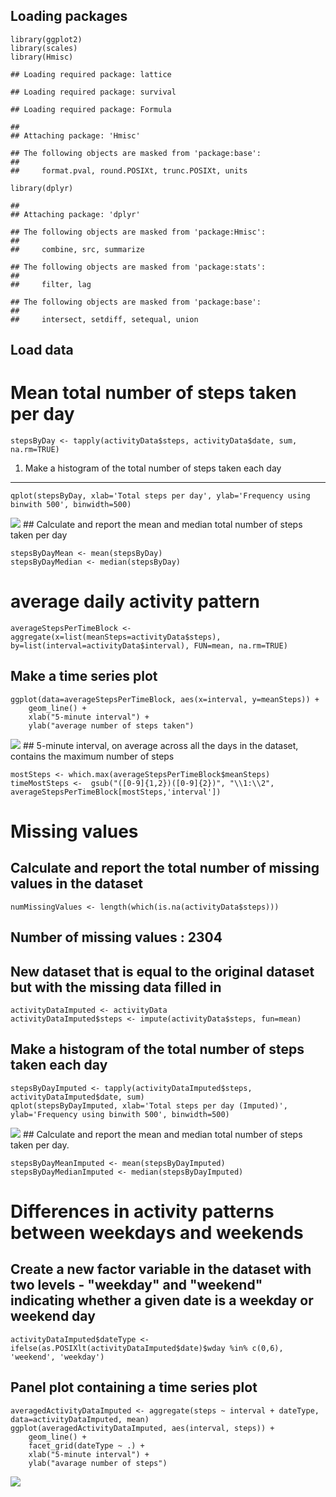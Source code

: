 Loading packages
----------------

    library(ggplot2)
    library(scales)
    library(Hmisc)

    ## Loading required package: lattice

    ## Loading required package: survival

    ## Loading required package: Formula

    ## 
    ## Attaching package: 'Hmisc'

    ## The following objects are masked from 'package:base':
    ## 
    ##     format.pval, round.POSIXt, trunc.POSIXt, units

    library(dplyr)

    ## 
    ## Attaching package: 'dplyr'

    ## The following objects are masked from 'package:Hmisc':
    ## 
    ##     combine, src, summarize

    ## The following objects are masked from 'package:stats':
    ## 
    ##     filter, lag

    ## The following objects are masked from 'package:base':
    ## 
    ##     intersect, setdiff, setequal, union

Load data
---------

Mean total number of steps taken per day
========================================

    stepsByDay <- tapply(activityData$steps, activityData$date, sum, na.rm=TRUE)

1. Make a histogram of the total number of steps taken each day
---------------------------------------------------------------

    qplot(stepsByDay, xlab='Total steps per day', ylab='Frequency using binwith 500', binwidth=500)

![](PA1_template_files/figure-markdown_strict/unnamed-chunk-3-1.png)
\#\# Calculate and report the mean and median total number of steps
taken per day

    stepsByDayMean <- mean(stepsByDay)
    stepsByDayMedian <- median(stepsByDay)

average daily activity pattern
==============================

    averageStepsPerTimeBlock <- aggregate(x=list(meanSteps=activityData$steps), by=list(interval=activityData$interval), FUN=mean, na.rm=TRUE)

Make a time series plot
-----------------------

    ggplot(data=averageStepsPerTimeBlock, aes(x=interval, y=meanSteps)) +
        geom_line() +
        xlab("5-minute interval") +
        ylab("average number of steps taken")

![](PA1_template_files/figure-markdown_strict/unnamed-chunk-6-1.png)
\#\# 5-minute interval, on average across all the days in the dataset,
contains the maximum number of steps

    mostSteps <- which.max(averageStepsPerTimeBlock$meanSteps)
    timeMostSteps <-  gsub("([0-9]{1,2})([0-9]{2})", "\\1:\\2", averageStepsPerTimeBlock[mostSteps,'interval'])

Missing values
==============

Calculate and report the total number of missing values in the dataset
----------------------------------------------------------------------

    numMissingValues <- length(which(is.na(activityData$steps)))

Number of missing values : 2304
-------------------------------

New dataset that is equal to the original dataset but with the missing data filled in
-------------------------------------------------------------------------------------

    activityDataImputed <- activityData
    activityDataImputed$steps <- impute(activityData$steps, fun=mean)

Make a histogram of the total number of steps taken each day
------------------------------------------------------------

    stepsByDayImputed <- tapply(activityDataImputed$steps, activityDataImputed$date, sum)
    qplot(stepsByDayImputed, xlab='Total steps per day (Imputed)', ylab='Frequency using binwith 500', binwidth=500)

![](PA1_template_files/figure-markdown_strict/unnamed-chunk-10-1.png)
\#\# Calculate and report the mean and median total number of steps
taken per day.

    stepsByDayMeanImputed <- mean(stepsByDayImputed)
    stepsByDayMedianImputed <- median(stepsByDayImputed)

Differences in activity patterns between weekdays and weekends
==============================================================

Create a new factor variable in the dataset with two levels - "weekday" and "weekend" indicating whether a given date is a weekday or weekend day
-------------------------------------------------------------------------------------------------------------------------------------------------

    activityDataImputed$dateType <-  ifelse(as.POSIXlt(activityDataImputed$date)$wday %in% c(0,6), 'weekend', 'weekday')

Panel plot containing a time series plot
----------------------------------------

    averagedActivityDataImputed <- aggregate(steps ~ interval + dateType, data=activityDataImputed, mean)
    ggplot(averagedActivityDataImputed, aes(interval, steps)) + 
        geom_line() + 
        facet_grid(dateType ~ .) +
        xlab("5-minute interval") + 
        ylab("avarage number of steps")

![](PA1_template_files/figure-markdown_strict/unnamed-chunk-13-1.png)
